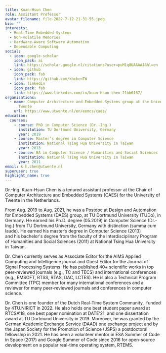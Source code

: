 ```yaml
---
title: Kuan-Hsun Chen
role: Assistant Professor
avatar_filename: file-2022-7-12-21-31-55.jpeg
bio: ""
interests:
  - Real-Time Embedded Systems
  - Non-volatile Memories
  - Hardware-Aware Software Automation
  - Dependable Computing
social:
  - icon: google-scholar
    icon_pack: ai
    link: https://scholar.google.nl/citations?user=puM1q8UAAAAJ&hl=en
  - icon: github
    icon_pack: fab
    link: https://github.com/khchenTW
  - icon: linkedin
    icon_pack: fab
    link: https://www.linkedin.com/in/kuan-hsun-chen-21bb6167/
organizations:
  - name: Computer Architecture and Embedded Systems group at the University of
      Twente
    url: https://www.utwente.nl/en/eemcs/caes/
education:
  courses:
    - course: PhD in Computer Science (Dr.-Ing.)
      institution: TU Dortmund University, Germany
      year: 2019
    - course: Master’s degree in Computer Science
      institution: National Tsing Hua Uni­ver­sity in Taiwan
      year: 2013
    - course: BA in Computer Science / Humanities and Social Sciences
      institution: National Tsing Hua Uni­ver­sity in Taiwan
      year: 2011
email: k.h.chen@utwente.nl
superuser: true
highlight_name: true
---
```

<!--StartFragment-->

Dr.-Ing. Kuan-Hsun Chen is a tenured assistant professor at the Chair of Computer Architecture and Embedded Systems (CAES) for the University of Twente in the Netherlands.

From Aug. 2019 to Aug. 2021, he was a Postdoc at Design and Automation for Embedded Systems (DAES) group, at TU Dort­mund Uni­ver­sity (TUDo), in Germany. He earned his Ph.D. degree (05.2019) in Computer Science (Dr.-Ing.) from TU Dortmund University, Germany with distinction (summa cum laude). He earned his master’s degree in Computer Science (2013) and his bachelor's degree from the faculty of the Interdisciplinary Program of Humanities and Social Sciences (2011) at National Tsing Hua Uni­ver­sity in Taiwan.

Dr. Chen currently serves as Associate Editor for the AIMS Applied Computing and Intelligence journal and Guest Editor for the Journal of Signal Processing Systems. He has published 40+ scientific works in top peer-reviewed journals (e.g., TC and TECS) and international conferences (e.g., EMSOFT, RTSS, RTAS, DAC, LCTES). He is also a Technical Program Committee (TPC) member for many international conferences and a reviewer for many peer-reviewed journals and conferences in computer science.

Dr. Chen is one founder of the Dutch Real-Time System Community,  funded by 4TU.NIRICT in 2022. He also holds one best student paper award at RTCSA’18, one best paper nomination at DATE’21, and one dissertation award at TU Dortmund University in 2019. Moreover, he was granted by the German Academic Exchange Service (DAAD) one exchange project and by the Japan Society for the Promotion of Science (JSPS) a postdoctoral fellowship in 2021. He has been a volunteer mentor in ESA Summer of Code in Space (2017) and Google Summer of Code since 2016 for open-source development on a popular real-time operating system, RTEMS.

<!--EndFragment-->